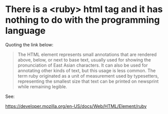# There is a \<ruby\> html tag and it has nothing to do with the programming language

Quoting the link below:

> The HTML <ruby> element represents small annotations that are rendered above,
below, or next to base text, usually used for showing the pronunciation of East
Asian characters. It can also be used for annotating other kinds of text, but
this usage is less common.  The term ruby originated as a unit of measurement
used by typesetters, representing the smallest size that text can be printed on
newsprint while remaining legible. 

See: 

https://developer.mozilla.org/en-US/docs/Web/HTML/Element/ruby
